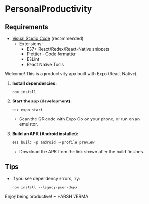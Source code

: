 # PersonalProductivity

## Requirements
- [Visual Studio Code](https://code.visualstudio.com/) (recommended)
  - Extensions:
    - ES7+ React/Redux/React-Native snippets
    - Prettier - Code formatter
    - ESLint
    - React Native Tools

Welcome! This is a productivity app built with Expo (React Native).

1. **Install dependencies:**
    ```
    npm install
    ```

2. **Start the app (development):**
    ```
    npx expo start
    ```
    - Scan the QR code with Expo Go on your phone, or run on an emulator.

3. **Build an APK (Android installer):**
    ```
    eas build -p android --profile preview
    ```
    - Download the APK from the link shown after the build finishes.

## Tips
- If you see dependency errors, try:
  ```
  npm install --legacy-peer-deps
  ```

Enjoy being productive! ~ HARSH VERMA
